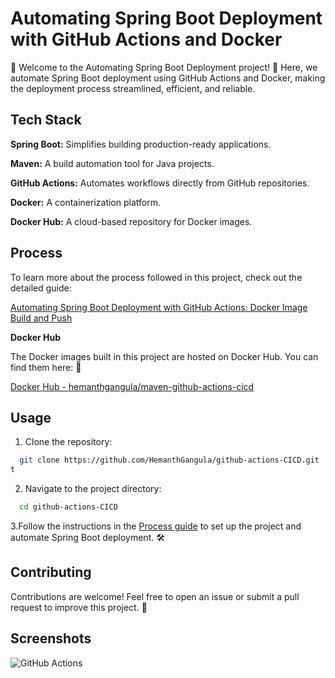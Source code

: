 
# Automating Spring Boot Deployment with GitHub Actions and Docker

🚀 Welcome to the Automating Spring Boot Deployment project! 🌟 Here, we automate Spring Boot deployment using GitHub Actions and Docker, making the deployment process streamlined, efficient, and reliable.


## Tech Stack

**Spring Boot:** Simplifies building production-ready applications.

**Maven:** A build automation tool for Java projects.

**GitHub Actions:** Automates workflows directly from GitHub repositories.

**Docker:** A containerization platform.

**Docker Hub:** A cloud-based repository for Docker images.

## Process

To learn more about the process followed in this project, check out the detailed guide: 

[Automating Spring Boot Deployment with GitHub Actions: Docker Image Build and Push](https://hemanthgangula.hashnode.dev/automating-spring-boot-deployment-with-github-actions-docker-image-build-and-push)

**Docker Hub**

The Docker images built in this project are hosted on Docker Hub. You can find them here: 🐳

[Docker Hub - hemanthgangula/maven-github-actions-cicd](https://hub.docker.com/repository/docker/hemanthgangula/maven-github-actions-cicd/general)




## Usage

1. Clone the repository:

```bash
  git clone https://github.com/HemanthGangula/github-actions-CICD.git
t
```

2. Navigate to the project directory:

```bash
  cd github-actions-CICD
```
    
3.Follow the instructions in the [Process guide](https://hemanthgangula.hashnode.dev/automating-spring-boot-deployment-with-github-actions-docker-image-build-and-push) to set up the project and automate Spring Boot deployment. 🛠️
## Contributing

Contributions are welcome! Feel free to open an issue or submit a pull request to improve this project. 🙌


## Screenshots

![GitHub Actions](https://cdn.hashnode.com/res/hashnode/image/upload/v1710250779442/30b86c45-6103-4f6b-8ac3-b21276f2dd40.png?auto=compress,format&format=webp)

